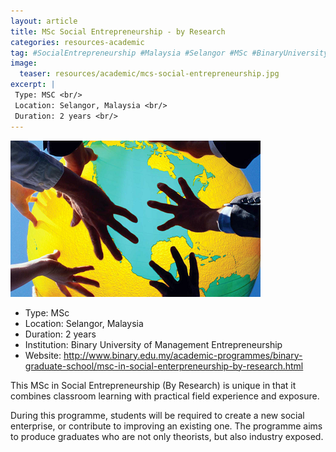 ```yaml
---
layout: article
title: MSc Social Entrepreneurship - by Research
categories: resources-academic
tag: #SocialEntrepreneurship #Malaysia #Selangor #MSc #BinaryUniversity #Field #GG_DecentWorkAndEconomicGrowth #GG_ResponsibleConsumptionAndProduction
image:
  teaser: resources/academic/mcs-social-entrepreneurship.jpg
excerpt: |
 Type: MSC <br/>
 Location: Selangor, Malaysia <br/>
 Duration: 2 years <br/>
---
```


<img src="/images/resources/academic/mcs-social-entrepreneurship.jpg "/>

+ Type: MSc
+ Location: Selangor, Malaysia
+ Duration: 2 years
+ Institution: Binary University of Management Entrepreneurship
+ Website: <a href="http://www.binary.edu.my/academic-programmes/binary-graduate-school/msc-in-social-enterpreneurship-by-research.html">http://www.binary.edu.my/academic-programmes/binary-graduate-school/msc-in-social-enterpreneurship-by-research.html</a>

This MSc in Social Entrepreneurship (By Research) is unique in that it combines classroom learning with practical field experience and exposure. 

During this programme, students will be required to create a new social enterprise, or contribute to improving an existing one. The programme aims to produce graduates who are not only theorists, but also industry exposed.
